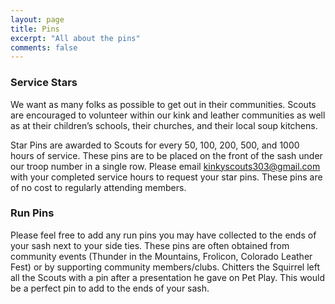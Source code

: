 ```yaml
---
layout: page
title: Pins
excerpt: "All about the pins"
comments: false
---
```


### Service Stars 
We want as many folks as possible to get out in their communities. Scouts are encouraged to volunteer within our kink and leather communities as well as at their children’s schools, their churches, and their local soup kitchens. 

Star Pins are awarded to Scouts for every 50, 100, 200, 500, and 1000 hours of service. These pins are to be placed on the front of the sash under our troop number in a single row. Please email [kinkyscouts303@gmail.com](mailto:kinkyscouts303@gmail.com) with your completed service hours to request your star pins. These pins are of no cost to regularly attending members.

### Run Pins
Please feel free to add any run pins you may have collected to the ends of your sash next to your side ties. These pins are often obtained from community events (Thunder in the Mountains, Frolicon, Colorado Leather Fest) or by supporting community members/clubs. Chitters the Squirrel left all the Scouts with a pin after a presentation he gave on Pet Play. This would be a perfect pin to add to the ends of your sash.

